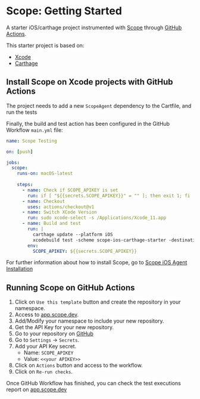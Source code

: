 # Scope: Getting Started
A starter iOS/carthage project instrumented with [Scope](https://scope.undefinedlabs.com) through [GitHub Actions](https://github.com/features/actions).

This starter project is based on:
- [Xcode](https://developer.apple.com/xcode/)
- [Carthage](https://github.com/Carthage/Carthage)

## Install Scope on Xcode projects with GitHub Actions

The project needs to add a new `ScopeAgent` dependency to the Cartfile, and run the tests

Finally, the build and test action has been configured in the GitHub Workflow `main.yml` file:

```yaml
name: Scope Testing

on: [push]

jobs:
  scope:
    runs-on: macOS-latest
    
    steps:
      - name: Check if SCOPE_APIKEY is set
        run: if [ "${{secrets.SCOPE_APIKEY}}" = "" ]; then exit 1; fi
      - name: Checkout
        uses: actions/checkout@v1
      - name: Switch XCode Version
        run: sudo xcode-select -s /Applications/Xcode_11.app
      - name: Build and test
        run: |
          carthage update --platform iOS
          xcodebuild test -scheme scope-ios-carthage-starter -destination 'platform=iOS Simulator,name=iPhone 11,OS=13.0' 
        env:
          SCOPE_APIKEY: ${{secrets.SCOPE_APIKEY}}
```

For further information about how to install Scope, go to [Scope iOS Agent Installation](https://docs.scope.dev/docs/ios-installation)

## Running Scope on GitHub Actions

1. Click on `Use this template` button and create the repository in your namespace.
2. Access to [app.scope.dev](https://app.scope.dev). 
3. Add/Modify your namespace to include your new repository.
4. Get the API Key for your new repository.
5. Go to your repository on [GitHub](https://github.com)
6. Go to `Settings` -> `Secrets`.
7. Add your API Key secret.
    - Name: `SCOPE_APIKEY`
    - Value: `<<your APIKEY>>`
8. Click on `Actions` button and access to the workflow.
9. Click on `Re-run checks`.

Once GitHub Workflow has finished, you can check the test executions report on [app.scope.dev](https://app.scope.dev)

